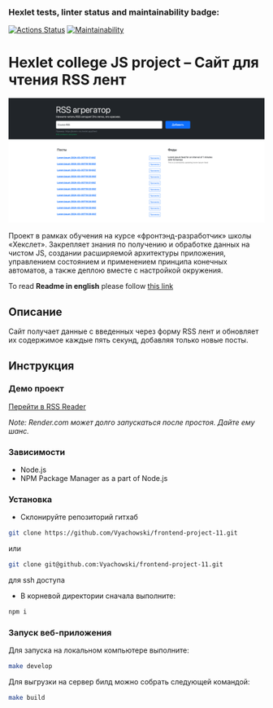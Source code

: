 ### Hexlet tests, linter status and maintainability badge:
[![Actions Status](https://github.com/Vyachowski/frontend-project-11/actions/workflows/hexlet-check.yml/badge.svg)](https://github.com/Vyachowski/frontend-project-11/actions)
[![Maintainability](https://api.codeclimate.com/v1/badges/101049658b3cad649fb9/maintainability)](https://codeclimate.com/github/Vyachowski/frontend-project-11/maintainability)

# Hexlet college JS project  – Сайт для чтения RSS лент

![Cover image for project](https://github.com/Vyachowski/frontend-project-11/blob/main/cover.png)

Проект в рамках обучения на курсе «фронтэнд-разработчик» школы «Хекслет». Закрепляет знания по получению и обработке данных на чистом JS, создании расширяемой архитектуры приложения, управлением состоянием и применением принципа конечных автоматов, а также деплою вместе с настройкой окружения.

To read **Readme in english**  please follow [this link](https://github.com/Vyachowski/frontend-project-11/blob/main/README.md)

## Описание

Сайт получает данные с введенных через форму RSS лент и обновляет их содержимое каждые пять секунд, добавляя только новые посты.

## Инструкция

### Демо проект

[Перейти в RSS Reader](https://rss-reader-vyachowski.vercel.app/)

_Note: Render.com может долго запускаться после простоя. Дайте ему шанс._

### Зависимости

* Node.js
* NPM Package Manager as a part of Node.js

### Установка

* Склонируйте репозиторий гитхаб

```sh
git clone https://github.com/Vyachowski/frontend-project-11.git
```

или

```sh 
git clone git@github.com:Vyachowski/frontend-project-11.git
```
для ssh доступа

* В корневой директории сначала выполните:
  
```sh 
npm i
```

### Запуск веб-приложения

Для запуска на локальном компьютере выполните:

```sh 
make develop
```
Для выгрузки на сервер билд можно собрать следующей командой:

```sh
make build
```
